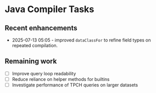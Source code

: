 # Java Compiler Tasks

## Recent enhancements
- 2025-07-13 05:05 - improved `dataClassFor` to refine field types on repeated compilation.

## Remaining work
- [ ] Improve query loop readability
- [ ] Reduce reliance on helper methods for builtins
- [ ] Investigate performance of TPCH queries on larger datasets
